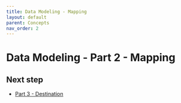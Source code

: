 ```yaml
---
title: Data Modeling - Mapping
layout: default
parent: Concepts
nav_order: 2
---
```


# Data Modeling - Part 2 - Mapping





## Next step

* [Part 3 - Destination](/docs/concepts/concept-3-destination)
